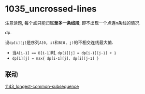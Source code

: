 # 1035_uncrossed-lines

注意读题, 每个点只能归属**至多一条线段**, 即不出现一个点连n条线的情况.

dp.

设`dp[i][j]`是序列`A[0, i)`和`B[0, j)`的不相交连线最大值.

- 当`A[i-1] == B[i-1]`时, `dp[i][j] = dp[i-1][j-1] + 1`
- `dp[i][j] = max{ dp[i-1][j], dp[i][j-1] }`

## 联动

[1143_longest-common-subsequence](../1143_longest-common-subsequence)
